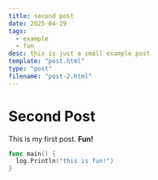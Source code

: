 ```yaml
---
title: second post
date: 2025-04-29
tags:
  - example
  - fun
desc: this is just a small example post
template: "post.html"
type: "post"
filename: "post-2.html"
---
```


# Second Post

This is my first post. **Fun!**

```go
func main() {
  log.Println("this is fun!")
}
```
